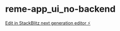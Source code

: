 # reme-app_ui_no-backend

[Edit in StackBlitz next generation editor ⚡️](https://stackblitz.com/~/github.com/kiri2sama/reme-app_ui_no-backend)